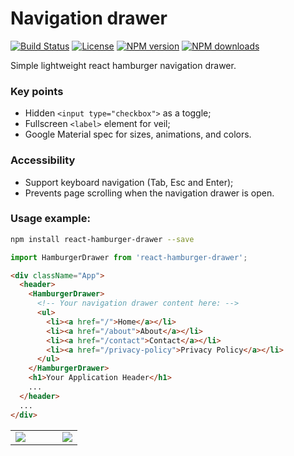 # Navigation drawer
[![Build Status](https://github.com/Datamart/react-hamburger-drawer/actions/workflows/npm-publish.yml/badge.svg)](https://github.com/Datamart/react-hamburger-drawer/actions/workflows/npm-publish.yml) [![License](https://img.shields.io/:license-apache-blue.svg)](https://www.apache.org/licenses/LICENSE-2.0.html) [![NPM version](https://img.shields.io/npm/v/react-hamburger-drawer.svg?logo=npm)](https://npmjs.org/package/react-hamburger-drawer) [![NPM downloads](https://img.shields.io/npm/dm/react-hamburger-drawer.svg?style=flat)](https://npmjs.org/package/react-hamburger-drawer)

Simple lightweight react hamburger navigation drawer.

### Key points
- Hidden `<input type="checkbox">` as a toggle;
- Fullscreen `<label>` element for veil;
- Google Material spec for sizes, animations, and colors.

### Accessibility
- Support keyboard navigation (Tab, Esc and Enter);
- Prevents page scrolling when the navigation drawer is open.

### Usage example:

```bash
npm install react-hamburger-drawer --save
```

```js
import HamburgerDrawer from 'react-hamburger-drawer';
```

```html
<div className="App">
  <header>
    <HamburgerDrawer>
      <!-- Your navigation drawer content here: -->
      <ul>
        <li><a href="/">Home</a></li>
        <li><a href="/about">About</a></li>
        <li><a href="/contact">Contact</a></li>
        <li><a href="/privacy-policy">Privacy Policy</a></li>
      </ul>
    </HamburgerDrawer>
    <h1>Your Application Header</h1>
    ...
  </header>
  ...
</div>
```
<table width="100%" border="0" cellpadding="0" cellspacing="0">
  <tr>
    <td width="70%">
      <img src="https://user-images.githubusercontent.com/11623226/133954550-d8bc05e6-e1c1-4e66-bfbf-d28dc0a0f23a.gif"/>
    </td>
    <td width="30%">
      <img src="https://user-images.githubusercontent.com/11623226/133954776-70d1a7b1-b2e9-4b54-80c8-0f3bb2f94ec6.gif"/>
    </td>
  </tr>
</table>

